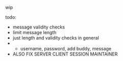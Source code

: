 wip

todo:
- message validity checks
- limit message length
- just length and validity checks in general
- - username, password, add buddy, message
- ALSO FIX SERVER CLIENT SESSION MAINTAINER


